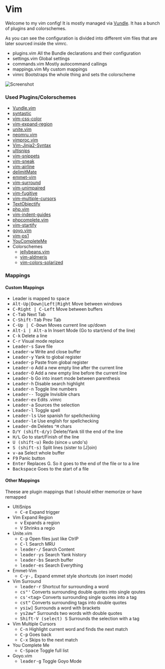 Vim
====

Welcome to my vim config! It is mostly managed via [Vundle](https://github.com/gmarik/vundle/).
It has a bunch of plugins and colorschemes.

As you can see the configuration is divided into different vim files that are later sourced inside the vimrc.

* plugins.vim     All the Bundle declarations and their configuration
* settings.vim    Global settings
* commands.vim    Mostly autocommand callings
* mappings.vim    My custom mappings
* vimrc           Bootstraps the whole thing and sets the colorscheme

![Screenshot](http://i.imgur.com/3oxUMER.png)

### Used Plugins/Colorschemes

* [Vundle.vim](https://github.com/gmarik/Vundle.vim)
* [syntastic](https://github.com/scrooloose/syntastic)
* [vim-css-color](https://github.com/skammer/vim-css-color)
* [vim-expand-region](https://github.com/terryma/vim-expand-region)
* [unite.vim](https://github.com/Shougo/unite.vim)
* [neomru.vim](https://github.com/Shougo/neomru.vim)
* [vimproc.vim](https://github.com/Shougo/vimproc.vim)
* [Vim-Jinja2-Syntax](https://github.com/Glench/Vim-Jinja2-Syntax)
* [ultisnips](https://github.com/SirVer/ultisnips)
* [vim-snippets](https://github.com/honza/vim-snippets)
* [vim-sneak](https://github.com/justinmk/vim-sneak)
* [vim-airline](https://github.com/bling/vim-airline)
* [delimitMate](https://github.com/Raimondi/delimitMate)
* [emmet-vim](https://github.com/mattn/emmet-vim)
* [vim-surround](https://github.com/tpope/vim-surround)
* [vim-unimpaired](https://github.com/tpope/vim-unimpaired)
* [vim-fugitive](https://github.com/tpope/vim-fugitive)
* [vim-multiple-cursors](https://github.com/terryma/vim-multiple-cursors)
* [TextObjectify](https://github.com/paradigm/TextObjectify)
* [php.vim](https://github.com/StanAngeloff/php.vim)
* [vim-indent-guides](https://github.com/nathanaelkane/vim-indent-guides)
* [phpcomplete.vim](https://github.com/shawncplus/phpcomplete.vim)
* [vim-startify](https://github.com/mhinz/vim-startify)
* [goyo.vim](https://github.com/junegunn/goyo.vim)
* [vim-ps1](https://github.com/Hackworth/vim-ps1)
* [YouCompleteMe](https://github.com/Valloric/YouCompleteMe)
* Colorschemes
    - [jellybeans.vim](https://github.com/nanotech/jellybeans.vim)
    - [vim-aldmeris](https://github.com/veloce/vim-aldmeris)
    - [vim-colors-solarized](https://github.com/altercation/vim-colors-solarized)

### Mappings

#### Custom Mappings

* Leader is mapped to <kbd>space</kbd>
* <kbd>Alt-Up|Down|Left|Right</kbd> Move between windows
* <kbd>C-Right | C-Left</kbd> Move between buffers
* <kbd>C-Tab</kbd> Next Tab
* <kbd>C-Shift-Tab</kbd> Prev Tab
* <kbd>C-Up | C-Down</kbd> Moves current line up/down
* <kbd>Alt-i | Alt-a</kbd> In Insert Mode (Go to start/end of the line)
* <kbd>C-k</kbd> Delete a line
* <kbd>C-r</kbd> Visual mode replace
* <kbd>Leader-s</kbd> Save file
* <kbd>Leader-w</kbd> Write and close buffer
* <kbd>Leader-y</kbd> Yank to global register
* <kbd>Leader-p</kbd> Paste from global register
* <kbd>Leader-o</kbd> Add a new empty line after the current line
* <kbd>Leader-O</kbd> Add a new empty line before the current line
* <kbd>Leader-b</kbd> Go into insert mode between parenthesis
* <kbd>Leader-h</kbd> Disable search highlight
* <kbd>Leader-n</kbd> Toggle line numbers
* <kbd>Leader--</kbd> Toggle Invisible chars
* <kbd>Leader-ev</kbd> Edits .vimrc
* <kbd>Leader-a</kbd> Sources the selection
* <kbd>Leader-l</kbd> Toggle spell
* <kbd>Leader-ls</kbd> Use spanish for spellchecking
* <kbd>Leader-le</kbd> Use english for spellchecking
* <kbd>Leader-dm</kbd> Deletes `^M` chars
* <kbd>D/Y (shift-d/y)</kbd> Delete/Yank till the end of the line
* <kbd>H/L</kbd> Go to start/Finish of the line
* <kbd>U (shift-u)</kbd> Redo (since `u` undo's)
* <kbd>S (shift-s)</kbd> Split lines (sister to [J]oin)
* <kbd>v-aa</kbd> Select whole buffer
* <kbd>F9</kbd> Panic button
* <kbd>Enter</kbd> Replaces G. So it goes to the end of the file or to a line
* <kbd>Backspace</kbd> Goes to the start of a file

#### Other Mappings

Theese are plugin mappings that I should either memorize or have remapped

* UltiSnips
    * <kbd>C-e</kbd> Expand trigger
* Vim Expand Region
    * <kbd>v</kbd> Expands a region
    * <kbd>V</kbd> Shrinks a regio
* Unite.vim
    * <kbd>C-p</kbd> Open files just like CtrlP
    * <kbd>C-l</kbd> Search MRU
    * <kbd>leader-/</kbd> Search Content
    * <kbd>leader-ys</kbd> Search Yank history
    * <kbd>leader-bs</kbd> Search buffer
    * <kbd>leader-es</kbd> Search Everything
* Emmet-Vim
    * <kbd>C-y-,</kbd> Expand emmet style shortcuts (on insert mode)
* Vim Surround
    * <kbd>leader-r</kbd> Shortcut for surrounding a word
    * <kbd>cs"'</kbd> Converts surrounding double quotes into single qoutes
    * <kbd>cs'\<tag\></kbd> Converts surrounding single quotes into a tag
    * <kbd>cst"</kbd> Converts surrounding tags into double quotes
    * <kbd>ysiw]</kbd> Surrounds a word with brackets
    * <kbd>ys2aw"</kbd> Surrounds two words with double quotes
    * <kbd>Shift-V (select) S<tag></kbd> Surrounds the selection with a tag
* Vim Multiple Cursors
    * <kbd>C-n</kbd> Highlight current word and finds the next match
    * <kbd>C-p</kbd> Goes back
    * <kbd>C-x</kbd> Skips to the next match
* You Complete Me
    * <kbd>C-Space</kbd> Toggle full list
* Goyo.vim
    * <kbd>leader-g</kbd> Toggle Goyo Mode
